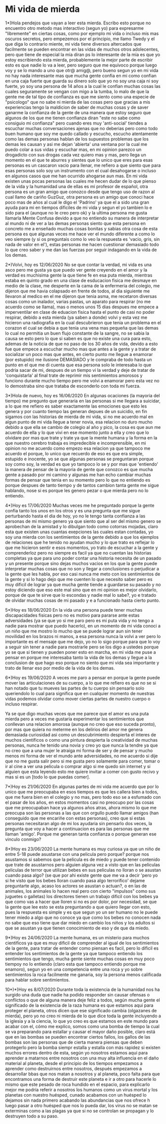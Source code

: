 # Mi vida de mierda


1*)Hola pendejos que vayan a leer esta mierda.
Escribo esto porque no encuentro otro metodo mas interactivo (segun yo) para expresarme "libremente" en ciertas cosas, como por ejemplo mi vida o incluso mis mas oscuros secretos, pero empezemos por el principio, me llamo Twedy y el que diga lo contrario miente, mi vida tiene diversos altercados que facilmente se pueden encontrar en las vidas de muchos otros adolecentes, pero que tiene de especial la mia diran ps lo interesante de la mia es que yo estoy escribiendo esta mierda, probablemente la mejor parte de escribir esto es que nadie lo va a leer, pero seguro que me equivoco porque luego voy y se lo mando a uno que otr@ amig@, pero bueno segun yo en mi vida no hay nada interesante mas que mucha gente confia en mi como confian en una caja fuerte que guarda su dinero solo que yo no soy una caja ni soy fuerte, yo soy una persona de 14 años a la cual le confian muchas cosas las cuales seguramente se vengan con migo a la tumba, lo malo de que la gente me de tal tipo de confianza es que me siento como una especie de "psicologo" que no sabe ni mierda de las cosas pero que gracias a mis experiencias tengo la maldicion de saber de muchas cosas y de saver ganarme la confianza de la gente de una manera que estoy seguro que algunos de los que me tienen confianza diran "este no sabe como consiguio mi confianza" pero cuando eres muy 'anti-social' tiendes a escuchar muchas conversaciones ajenas que no deberias pero como todo buen humano que soy me quedo callado y escucho, escucho atentamente como las demas personas hablan de los supuestos problemas que los demas les causan y asi me dejan 'abierta' una ventana por la cual me puedo colar a sus vidas y escuchar mas, en mi opinion parezco un drogadicto con sus drogas cada vez quiero mas y mas, pero llega un momento en el que te aburres y sientes que lo unico que eres para esas personas es un cascaron vacio para llenar, me refiero a que siento que para esas personas solo soy un instrumento con el cual desahogarse o incluso en algunos casos que me han ocurrido ahogarse aun mas. En mi vida existen unas pocas personas las cuales me hecen dudar de lo que pienso de la vida y la humanidad una de ellas es mi profesor de español, otra persona es un gran amigo que conozco desde que tengo uso de razon al cual llamo de cariño GuzGuz, otra persona es un amigo que conoci hace poco mas de años al cual le digo el 'Padrino' ya que el a sido una gran ayuda para mi en tiempos dificiles de mi vida y segun el yo tambien lo e sido para el (aunque no le creo pero ok) y la ultima persona me gusta llamarla Mente Confusa devido a que no entiendo su manera de interpretar al mundo ni de ver a las demas personas siento que esta persona en concreto me a enseñado muchas cosas bonitas y sabias otra cosa de esta persona es que algunas veces me hace ver el mundo diferente a como lo veo siempre (y si os preguntais como lo veo la respuesta es 'vacio, gris, sin nada de valor en el'), estas personas me hacen cuestionar demasiado todo lo que creo saber y me dan las fuerzas por seguir indagando en la vida de los demas.

2*)Volvi, hoy es 12/06/2020
No se que contar la verdad, mi vida es una asco pero me gusta ya que puedo ver gente creyendo en el amor y la verdad es muchisima gente la que tiene fe en esa puta mierda, mientras estaba en quinto grado en una clase de esducacion fisica me desmaye en medio de la clase, me desperte en la cama de la enfermeria del colegio, me dijeron que me havia colapsado en frente de todos, al dia siguiente me llevaron al medico en el me dijeron que tenia asma, me recetaron diversas cosas como un inalador, varias pastas, un aparato para respirar (no me acuerdo como se llama), mas o menos unos 15 dias despues me empece a imperventilar en clase de eduacion fisica hasta el punto de casi no poder respirar, debido a esta mierda (ya saben a donde) volvi y esta vez me hicieron una radiografia en la cual descubrieron que tenia un problema en el corazon el cual se debia a que tenia una vena mas pequeña que las demas lo cual no permitia un buen flujo constante de la sangre, no se sabia la causa se esto pero lo que si saben es que no existe una cura para esto, ademas de la noticia de que no paso de los 30 años de vida, devido a esto fue que empece a escuchar mucho mas que antes a la gente y a tratar de socializar un poco mas que antes, en cierto punto me llegue a enamorar (por estupido) me ilusione DEMASIADO y le compraba de todo hasta un punto en el que me di cuenta que esa persona solo le interesaba lo que podria sacar de mi, despues de un tiempo vi la verdad y deje de tratar de 'conquistarla' al final trate de reprimir mis sentimientos amorosos y funciono durante mucho tiempo pero me volvi a enamorar pero esta vez no lo demostraba sino que trataba de esconderlo con toda mi fuerza.

3*)Hola de nuevo, hoy es 16/06/2020
En algunas ocaciones (la mayoria del tiempo) me pregunto que generaria en las personas si me llegara a suicidar, a lo que me refiero es saber exactamente las emociones que esto les genera y por cuanto tiempo las generan depues de un suicidio, en fin sigamos con las historias de mierda de mi vida, si no me acuerdo mal en algun punto de mi vida llegue a tener novia, esa relacion no duro mucho debido a que ella se cambio de colegio al año y pico, la cosa es que aun me acuerdo de ella y lo que vivi en ese momento junto a ella y creo que lo olvidare por mas que trate y trate ya que la mente humana y la forma en la que nuestro cerebro trabaja es impredecible e incomprensible, en mi opinion no me acuerdo como empezo esa relacion ya que tampoco me acuerdo el porque, lo unico que recuerdo de eso es que era simple, estupido e inocente, yo se que algunas personas se preguntaran porque soy como soy, la verdad es que yo tampoco lo se y por mas que 'entiendo' la manera de pensar de la mayoria de gente que conozco es que mucha gente a pasado por mi camino y algunas me han echo cambiar muchas formas de pensar que tenia en su momento pero lo que no entiendo es porque despues de tanto tiempo y de tantos cambion tanta gente me sigue hablando, nose si es porque les genero pezar o que mierda pero no lo entiendo.

4*)Hoy es 17/06/2020
Muchas veces me he preguntado porque la gente confia tanto los unos en los otros y es una pregunta que me sigue perturbando hasta el dia de hoy, yo no le tengo tanta confianza a las personas de mi mismo genero ya que siento que al ser del mismo genero se aprobechan de la amistad y lo dibulgan todo como cotorras mojadas, claro esta que existen unas cuantas exepciones las cuales estan contadas, yo soy una mierda con los sentimientos de la gente debido a que los ejemplos de relaciones que he tenido no ayudan mucho y lo que trato es reflejar lo que me hicieron sentir e esos momentos, yo trato de escuchar a la gente y comprenderloz pero no siempre es facil ya que no cuentan las historias completas ya que para uno poder contar una historia necesita de un pasado y un presente porque sino dejas muchos vacios en los que la gente puede interpretar muchas cosas que no son y llegar a conclusiones o perjudicar a la gente que les habla, por eso casi nunca me meto con los sentimientos de la gente y si lo hago dejo que me cuenten lo que necesito saber pero es muy dificil de lograr ya que mucha gente tiende a guardarse su pasado y no estoy diciendo que eso este mal sino que en mi opinion es mejor olvidarlo, porque de que te sirve que lo escondas y nadie mal lo sabe?, yo e tratado de olvidar muchas cosas de mi pasado y e a funcionado hasta cierto punto.

5*)Hoy es 18/06/2020
En la vida una persona puede tener muchas discapacidades fisicas pero no es motivo para pararse ante estas adversidades (ya se que yo si me paro pero es mi puta vida y no tengo a nadie para mostrar que puedo hacerlo), en un momento de mi vida conoci a un niño que me mostro lo mucho que se puede lograr aun sin tener movilidad en los brazos ni manos, a esa persona nunca la volvi a ver pero lo importante es el mensaje que me dejo, yo no lo sigo porque para que lo voy a seguir sin tener a nadie para mostrarle pero se los digo a ustedes porque yo se que si tienen y pueden poner esto en marcha, en mi vida me puse a pensar en porque me interesaba tanto la vida de los demas y llegue a la conclusion de que hago eso porque no siento que mi vida sea importante y trato de llenar eso por medio de la vida de los demas.

6*)Hoy es 19/06/2020
A veces me paro a pensar en porque la gente puede mover las articulaciones de su cuerpo, a lo que me refiero es que no se si han notado que tu mueves las partes de tu cuerpo sin pensarlo solo queriendolo lo cual para significa que en cualquier momento de nuestras vidas podemos olvidar como mover ciertas partes de nuestro cuerpo o incluso respirar. 

Ya se que digo muchas veces que me parece que el amor es una puta mierda pero a veces me gustaria experimentar los sentimientos que conllevan una relacion amorosa (aunque no creo que eso suceda pronto), por mas que quiera no meterme en los delirios del amor me genera demasiada curiosidad asi como un descubrimiento despierta el interes de muchos cientificos o como una pintura despierta la creatividad de muchas personas, nunca he tenido una novia y creo yo que nunca la tendre ya que no creo que a una mujer le atraiga mi forma de ser y de pensar y mucho menos mi forma de ver el mundo ante adversidades, no me acuerdo si dije que no me gusta salir pero si me gusta pero solamente para comer, tomar o ir al cine a ver una pelicula o comprar algo si me quedo sin internet y si alguien que esta leyendo esto me quiere invitar a comer con gusto recivo y mas si es un [todo lo que puedas comer].

7*)Hoy es 21/06/2020
En algunas partes de mi vida me acuerdo que por lo unico que me preocupaba en esos tiempos es que les callera bien a todos, que me fuera bien en el colegio y no mas, pero todo eso se a esfumado con el pasar de los años, en estos momentos casi no preocupo por las cosas que me preocupaban hace ya algunos años atras, ahora mismo lo que me preocupa son las personas a las que con orgullo puedo llamar amigos (han conseguido que me encariñe con estas personas), creo que si estas personas necesitaran algo de mi los ayudaria sin pensarlo dos veces, la pregunta que voy a hacer a continuacion es para las personas que me llaman 'amigo'.
Porque me generan tanta confianza o porque generan ese vinculo conmigo?

8*)Hoy es 23/06/2020
La mente humana es muy curiosa ya que un niño de entre 5-18 puede asustarse con una pelicula pero porque? porque nos asustamos si sabemos que la pelicula es de miedo y puede tener contenido que trate de asustarnos pero alguien alguna vez a visto que en las peliculas peliculas de terror que utilizan bebes en sus peliculas no lloran o se asustan cuando pasa algo? (se que por ahi existe gente que me va a decir 'pero yo si he visto que los bebes lloran cuando pasa algo terrorifico' dejame preguntarte algo, acaso los actores se asustan o actuan?, o en las de animales, los animales lo hacen real pero con cierto "impulsos" como sus juguetes o galletas) los directores tienen un trabajo dificil con los bebes ya que como vas a hacer que lloren si no es por dolor, por necesidad, se que la gente que lee esto se esta preguntando a que quiero llegar con esto, pues la respuesta es simple y es que segun yo un ser humano no le puede tener miedo a algo que no conoce ya que como los bebes no conocen nada no sabe que eso tiene que dar miedo en cambio los niños y los adultos si que se asustan ya que tienen conocimiento de eso y de que da miedo.

9*)Hoy es 24/06/2020
La mente humana, es un misterio para muchos cientificos ya que es muy dificil de comprender al igual de los sentimientos de la gente, para tratar de entender como piensan es facil, pero lo dificil es entender los sentimientos de la gente ya que tampoco entiendo los sentimientos que tengo, mucha gente siente muchas cosas en muy poco tiempoy no lo entiendo (claro esta que tampoco entiendo porque me enamoro), segun yo en una competencia entre una roca y yo sobre sentimientos la roca facilmente me ganaria, soy la persona menos calificada para hablar sobre sentimientos.

10*)*)Hoy es 8/07/2020
Durante toda la existencia de la humanidad nos ha surgido una duda que nadie ha podido responder sin causar ofensas o conflictos o que de alguna manera deje feliz a todos, según mucha gente el significado de la existencia de la raza humana es que estamos aqui para proteger el planeta, otros dicen que ese significado cambia (olgazanes de mierda), pero yo no creo ni mierda de lo que dice toda la gente incluyendo a la iglesia y a la ciencia, lo que yo creo es que estamos en este mundo para acabar con el, cómo me explico, somos como una bomba de tiempo la cual se va preparando para estallar y causar el mayor daño posible, claro está que en las bombas se pueden encontrar ciertos fallos, los gallos de las bombas son las personas que de cierta manera piensas que deben protegerlo pero la bomba siempr estalla y estalla con más rapidez si existen muchos errores dentro de esta, según yo nosotros estamos aqui para aprender a matarnos entre nosotros con una muy alta influencia en el daño material al planeta, desde el principio de los tiempos empezamos a aprender como destruirnos entre nosotros, después empezamos a desarrollar bbas que nos matan a nosotros y al planeta, poco falta para que encontramos una forma de destruir este planeta e ir a otro para hacerle lo mismo que este pesado de roca hundido en el espacio, para explicarlo mejor me podría referir a nosotros los humanos como un virus mortal y los planetas con nuestro huésped, cunado acabamos con un huésped lo dejamos sin nada primero acabando las abundancias que nos ofrece h luego pasar a otro huésped que nos lo pueda dar, los virus no se matan se exterminas como a las plagas ya que si no se controlan se propagan y lo destruyen todo a su paso.

